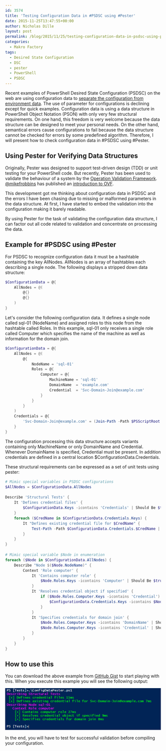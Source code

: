 ```yaml
---
id: 3574
title: 'Testing Configuration Data in #PSDSC using #Pester'
date: 2015-11-25T13:47:55+00:00
author: Nicholas Dille
layout: post
permalink: /blog/2015/11/25/testing-configuration-data-in-psdsc-using-pester/
categories:
  - Makro Factory
tags:
  - Desired State Configuration
  - DSC
  - pester
  - PowerShell
  - PSDSC
---
```

Recent examples of PowerShell Desired State Configuration (PSDSC) on the web are using configuration data to [separate the configuration from environment data](/blog/2014/12/05/are-you-separating-configuration-and-environment-data-in-powershell-dsc-you-should/). The use of parameter for configurations is declining except for quick examples. Configuration data is using a data structure in PowerShell Object Notation (PSON) with only very few structural requirements. On one hand, this freedom is very welcome because the data structure can be designed to meet your personal needs. On the other hand, semantical errors cause configurations to fail because the data structure cannot be checked for errors by some predefined algorithm. Therefore, I will present how to check configuration data in #PSDSC using #Pester.

<!--more-->

## Using Pester for Verifying Data Structures

Originally, Pester was designed to support test-driven design (TDD) or unit testing for your PowerShell code. But recently, Pester has been used to validate the behaviour of a system by the [Operation Validation Framework](https://github.com/PowerShell/Operation-Validation-Framework). [@mikefrobbins](http://twitter.com/mikefrobbins) has published an [introduction to OVF](http://mikefrobbins.com/2015/11/12/powershell-using-pester-tests-and-the-operation-validation-framework-to-verify-a-system-is-operational/).

This development got me thinking about configuration data in PSDSC and the errors I have been chasing due to missing or malformed parameters in the data structure. At first, I have started to embed the validation into the configuration making it barely readable.

By using Pester for the task of validating the configuration data structure, I can factor out all code related to validation and concentrate on processing the data.

## Example for #PSDSC using #Pester

For PSDSC to recognize configuration data it must be a hashtable containing the key AllNodes. AllNodes is an array of hashtables each describing a single node. The following displays a stripped down data structure:

```powershell
$ConfigurationData = @{
    AllNodes = @(
        @{}
        @{}
    )
}
```

Let's consider the following configuration data. It defines a single node called sql-01 (NodeName) and assigned roles to this node from the hashtable called Roles. In this example, sql-01 only receives a single role called Computer which specifies the name of the machine as well as information for the domain join.

```powershell
$ConfigurationData = @{
    AllNodes = @(
        @{
            NodeName = 'sql-01'
            Roles = @{
                Computer = @{
                    MachineName = 'sql-01'
                    DomainName  = 'example.com'
                    Credential  = 'Svc-Domain-Join@example.com'
                }
            }
        }
    )
    Credentials = @{
        'Svc-Domain-Join@example.com' = (Join-Path -Path $PSScriptRoot -ChildPath 'ConfigDataPester.clixml')
    }
}
```

The configuration processing this data structure accepts variants containing only MachineName or only DomainName and Credential. Whenever DomainName is specified, Credential must be present. In addition credentials are defined in a central location $ConfigurationData.Credentials.

These structural requirements can be expressed as a set of unit tests using pester:

```powershell
# Mimic special variables in PSDSC configurations
$AllNodes = $ConfigurationData.AllNodes

Describe 'Structural Tests' {
    It 'Defines credential files' {
        $ConfigurationData.Keys -icontains 'Credentials' | Should Be $true
    }
    foreach ($CredName in $ConfigurationData.Credentials.Keys) {
        It "Defines existing credential file for $CredName" {
            Test-Path -Path $ConfigurationData.Credentials.$CredName | Should Be $true
        }
    }
}

# Mimic special variable $Node in enumeration
foreach ($Node in $ConfigurationData.AllNodes) {
    Describe "Node $($Node.NodeName)" {
        Context 'Role computer' {
            It 'Contains computer role' {
                $Node.Roles.Keys -icontains 'Computer' | Should Be $true
            }
            It 'Resolves credential object if specified' {
                if ($Node.Roles.Computer.Keys -icontains 'Credential') {
                    $ConfigurationData.Credentials.Keys -icontains $Node.Roles.Computer.Credential | Should Be $true
                }
            }
            It 'Specifies credentials for domain join' {
                $Node.Roles.Computer.Keys -icontains 'DomainName' | Should Be $true
                $Node.Roles.Computer.Keys -icontains 'Credential' | Should Be $true
            }
        }
    }
}
```

## How to use this

You can download the above example from [GitHub Gist](https://gist.github.com/nicholasdille/7583617d6a271b5e8623) to start playing with this. When you execute this example you will see the following output:

[![#PSDSC using #Pester to validate configuration data](/media/2015/11/PSDSCusingPester1.png)](/media/2015/11/PSDSCusingPester1.png)

In the end, you will have to test for successful validation before compiling your configuration.
